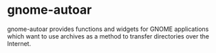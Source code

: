 # gnome-autoar

gnome-autoar provides functions and widgets for GNOME applications which want
to use archives as a method to transfer directories over the Internet.
